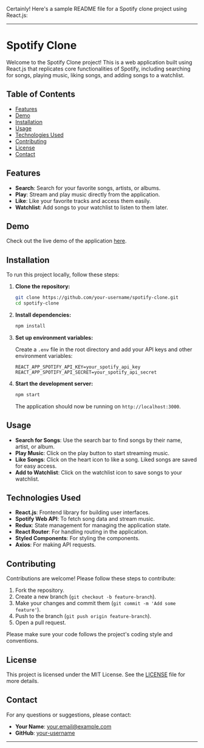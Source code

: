 Certainly! Here's a sample README file for a Spotify clone project using React.js:

---

# Spotify Clone

Welcome to the Spotify Clone project! This is a web application built using React.js that replicates core functionalities of Spotify, including searching for songs, playing music, liking songs, and adding songs to a watchlist.

## Table of Contents

- [Features](#features)
- [Demo](#demo)
- [Installation](#installation)
- [Usage](#usage)
- [Technologies Used](#technologies-used)
- [Contributing](#contributing)
- [License](#license)
- [Contact](#contact)

## Features

- **Search**: Search for your favorite songs, artists, or albums.
- **Play**: Stream and play music directly from the application.
- **Like**: Like your favorite tracks and access them easily.
- **Watchlist**: Add songs to your watchlist to listen to them later.

## Demo

Check out the live demo of the application [here](#).

## Installation

To run this project locally, follow these steps:

1. **Clone the repository:**

    ```bash
    git clone https://github.com/your-username/spotify-clone.git
    cd spotify-clone
    ```

2. **Install dependencies:**

    ```bash
    npm install
    ```

3. **Set up environment variables:**

    Create a `.env` file in the root directory and add your API keys and other environment variables:

    ```
    REACT_APP_SPOTIFY_API_KEY=your_spotify_api_key
    REACT_APP_SPOTIFY_API_SECRET=your_spotify_api_secret
    ```

4. **Start the development server:**

    ```bash
    npm start
    ```

    The application should now be running on `http://localhost:3000`.

## Usage

- **Search for Songs**: Use the search bar to find songs by their name, artist, or album.
- **Play Music**: Click on the play button to start streaming music.
- **Like Songs**: Click on the heart icon to like a song. Liked songs are saved for easy access.
- **Add to Watchlist**: Click on the watchlist icon to save songs to your watchlist.

## Technologies Used

- **React.js**: Frontend library for building user interfaces.
- **Spotify Web API**: To fetch song data and stream music.
- **Redux**: State management for managing the application state.
- **React Router**: For handling routing in the application.
- **Styled Components**: For styling the components.
- **Axios**: For making API requests.

## Contributing

Contributions are welcome! Please follow these steps to contribute:

1. Fork the repository.
2. Create a new branch (`git checkout -b feature-branch`).
3. Make your changes and commit them (`git commit -m 'Add some feature'`).
4. Push to the branch (`git push origin feature-branch`).
5. Open a pull request.

Please make sure your code follows the project's coding style and conventions.

## License

This project is licensed under the MIT License. See the [LICENSE](LICENSE) file for more details.

## Contact

For any questions or suggestions, please contact:

- **Your Name**: your.email@example.com
- **GitHub**: [your-username](https://github.com/Saurabhraj2002)



---


